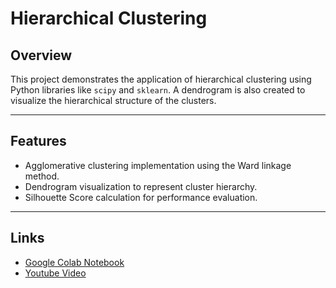 # Hierarchical Clustering

## Overview
This project demonstrates the application of hierarchical clustering using Python libraries like `scipy` and `sklearn`. A dendrogram is also created to visualize the hierarchical structure of the clusters.

---

## Features
- Agglomerative clustering implementation using the Ward linkage method.
- Dendrogram visualization to represent cluster hierarchy.
- Silhouette Score calculation for performance evaluation.

---

## Links
- [Google Colab Notebook](https://colab.research.google.com/drive/1STpuO6B0c5h4Dh0syvsyWSJZcGLE8Cj_?usp=sharing)
- [Youtube Video]()


